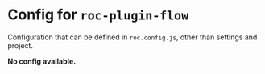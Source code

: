 # Config for `roc-plugin-flow`

Configuration that can be defined in `roc.config.js`, other than settings and project.

__No config available.__
